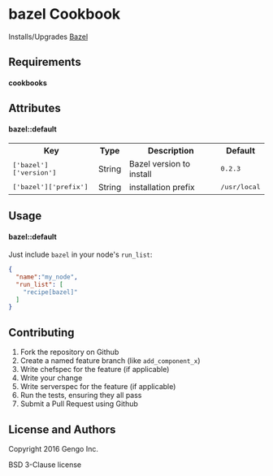 bazel Cookbook
=======================
Installs/Upgrades [Bazel](https://bazel.io)

Requirements
------------

#### cookbooks

Attributes
----------

#### bazel::default
<table>
  <tr>
    <th>Key</th>
    <th>Type</th>
    <th>Description</th>
    <th>Default</th>
  </tr>
  <tr>
    <td><tt>['bazel']['version']</tt></td>
    <td>String</td>
    <td>Bazel version to install</td>
    <td><tt>0.2.3</tt></td>
  </tr>
  <tr>
    <td><tt>['bazel']['prefix']</tt></td>
    <td>String</td>
    <td>installation prefix</td>
    <td><tt>/usr/local</tt></td>
  </tr>
</table>

Usage
-----
#### bazel::default
Just include `bazel` in your node's `run_list`:

```json
{
  "name":"my_node",
  "run_list": [
    "recipe[bazel]"
  ]
}
```

Contributing
------------
1. Fork the repository on Github
2. Create a named feature branch (like `add_component_x`)
3. Write chefspec for the feature (if applicable)
4. Write your change
4. Write serverspec for the feature (if applicable)
5. Run the tests, ensuring they all pass
6. Submit a Pull Request using Github

License and Authors
-------------------
Copyright 2016 Gengo Inc.

BSD 3-Clause license
